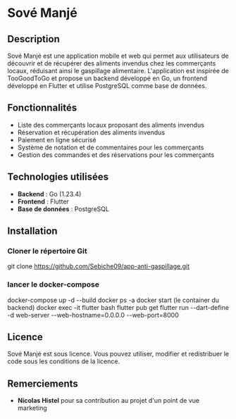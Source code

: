 # Sové Manjé

## Description

Sové Manjé est une application mobile et web qui permet aux utilisateurs de découvrir et de récupérer des aliments invendus chez les commerçants locaux, réduisant ainsi le gaspillage alimentaire. L'application est inspirée de TooGoodToGo et propose un backend développé en Go, un frontend développé en Flutter et utilise PostgreSQL comme base de données.

## Fonctionnalités

- Liste des commerçants locaux proposant des aliments invendus
- Réservation et récupération des aliments invendus
- Paiement en ligne sécurisé
- Système de notation et de commentaires pour les commerçants
- Gestion des commandes et des réservations pour les commerçants

## Technologies utilisées

- **Backend** : Go (1.23.4)
- **Frontend** : Flutter 
- **Base de données** : PostgreSQL

## Installation

### Cloner le répertoire Git
git clone https://github.com/Sebiche09/app-anti-gaspillage.git

### lancer le docker-compose
docker-compose up -d --build
docker ps -a
docker start (le container du backend)
docker exec -it flutter bash
flutter pub get
flutter run --dart-define -d web-server --web-hostname=0.0.0.0 --web-port=8000

## Licence

Sové Manjé est sous licence. Vous pouvez utiliser, modifier et redistribuer le code sous les conditions de la licence.

## Remerciements

- **Nicolas Histel** pour sa contribution au projet d'un point de vue marketing
